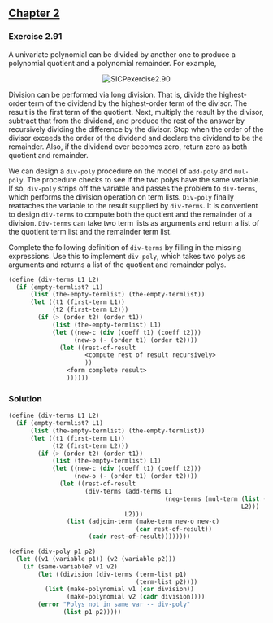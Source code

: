 ## [Chapter 2](../index.md#2-Building-Abstractions-with-Data)

### Exercise 2.91

A univariate polynomial can be divided by another one to produce a polynomial quotient and a polynomial remainder. For example,

<p align="center">
  <img src="https://i.ibb.co/tDr6sSb/SICPexercise2-90.jpg" alt="SICPexercise2.90" title="SICPexercise2.90">
</p>

Division can be performed via long division. That is, divide the highest-order term of the dividend by the highest-order term of the divisor. The result is the first term of the quotient. Next, multiply the result by the divisor, subtract that from the dividend, and produce the rest of the answer by recursively dividing the difference by the divisor. Stop when the order of the divisor exceeds the order of the dividend and declare the dividend to be the remainder. Also, if the dividend ever becomes zero, return zero as both quotient and remainder.

We can design a `div-poly` procedure on the model of `add-poly` and `mul-poly`. The procedure checks to see if the two polys have the same variable. If so, `div-poly` strips off the variable and passes the problem to `div-terms`, which performs the division operation on term lists. `Div-poly` finally reattaches the variable to the result supplied by `div-terms`. It is convenient to design `div-terms` to compute both the quotient and the remainder of a division. `Div-terms` can take two term lists as arguments and return a list of the quotient term list and the remainder term list.

Complete the following definition of `div-terms` by filling in the missing expressions. Use this to implement `div-poly`, which takes two polys as arguments and returns a list of the quotient and remainder polys.

```scheme
(define (div-terms L1 L2)
  (if (empty-termlist? L1)
      (list (the-empty-termlist) (the-empty-termlist))
      (let ((t1 (first-term L1))
            (t2 (first-term L2)))
        (if (> (order t2) (order t1))
            (list (the-empty-termlist) L1)
            (let ((new-c (div (coeff t1) (coeff t2)))
                  (new-o (- (order t1) (order t2))))
              (let ((rest-of-result
                     <compute rest of result recursively>
                     ))
                <form complete result>
                ))))))
```

### Solution

```scheme
(define (div-terms L1 L2)
  (if (empty-termlist? L1)
      (list (the-empty-termlist) (the-empty-termlist))
      (let ((t1 (first-term L1))
            (t2 (first-term L2)))
        (if (> (order t2) (order t1))
            (list (the-empty-termlist) L1)
            (let ((new-c (div (coeff t1) (coeff t2)))
                  (new-o (- (order t1) (order t2))))
              (let ((rest-of-result
                     (div-terms (add-terms L1
                                           (neg-terms (mul-term (list (make-term new-o new-c))
                                                                L2)))
                                L2)))
                (list (adjoin-term (make-term new-o new-c)
                                   (car rest-of-result))
                      (cadr rest-of-result))))))))

(define (div-poly p1 p2)
  (let ((v1 (variable p1)) (v2 (variable p2)))
    (if (same-variable? v1 v2)
        (let ((division (div-terms (term-list p1)
                                   (term-list p2))))
          (list (make-polynomial v1 (car division))
                (make-polynomial v2 (cadr division))))
        (error "Polys not in same var -- div-poly" 
               (list p1 p2)))))
```

